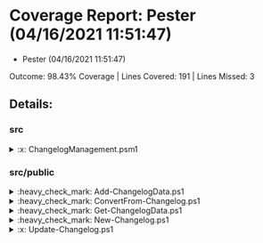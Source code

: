 
# Coverage Report: Pester (04/16/2021 11:51:47)

* Pester (04/16/2021 11:51:47)

Outcome: 98.43% Coverage
         | Lines Covered: 191
         | Lines Missed: 3

## Details:

    
### src

<details>
    <summary>
:x: ChangelogManagement.psm1
    </summary>

        
#### Lines Missed:
        
- Line #4
```
        . $PrivateFile.FullName
```
</details>

    
### src/public

<details>
    <summary>
:heavy_check_mark: Add-ChangelogData.ps1
    </summary>

        
#### All Lines Covered!
        
</details>

    

<details>
    <summary>
:heavy_check_mark: ConvertFrom-Changelog.ps1
    </summary>

        
#### All Lines Covered!
        
</details>

    

<details>
    <summary>
:heavy_check_mark: Get-ChangelogData.ps1
    </summary>

        
#### All Lines Covered!
        
</details>

    

<details>
    <summary>
:heavy_check_mark: New-Changelog.ps1
    </summary>

        
#### All Lines Covered!
        
</details>

    

<details>
    <summary>
:x: Update-Changelog.ps1
    </summary>

        
#### Lines Missed:
        
- Line #79
```
            throw "You must be running in GitHub Actions to use GitHub LinkMode"
```
- Line #89
```
            throw "You must be running in Azure Pipelines to use AzureDevOps LinkMode"
```
</details>

    
